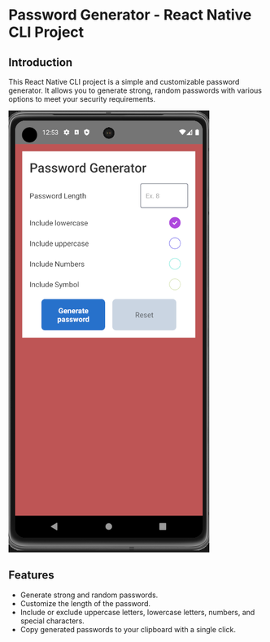 # Password Generator - React Native CLI Project

## Introduction

This React Native CLI project is a simple and customizable password generator. It allows you to generate strong, random passwords with various options to meet your security requirements.

![Image](./assets/mobile.png)

## Features

- Generate strong and random passwords.
- Customize the length of the password.
- Include or exclude uppercase letters, lowercase letters, numbers, and special characters.
- Copy generated passwords to your clipboard with a single click.


